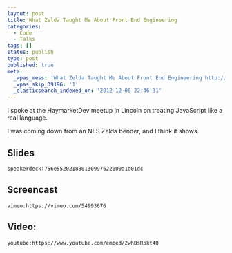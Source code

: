 ```yaml
---
layout: post
title: What Zelda Taught Me About Front End Engineering
categories:
  - Code
  - Talks
tags: []
status: publish
type: post
published: true
meta:
  _wpas_mess: 'What Zelda Taught Me About Front End Engineering http://wp.me/p7gnP-2L'
  _wpas_skip_39196: '1'
  _elasticsearch_indexed_on: '2012-12-06 22:46:31'
---
```


I spoke at the HaymarketDev meetup in Lincoln on treating JavaScript like a real language.

I was coming down from an NES Zelda bender, and I think it shows.

## Slides

`speakerdeck:756e552021880130997622000a1d01dc`

## Screencast

`vimeo:https://vimeo.com/54993676`

## Video:

`youtube:https://www.youtube.com/embed/2whBsRpkt4Q`

